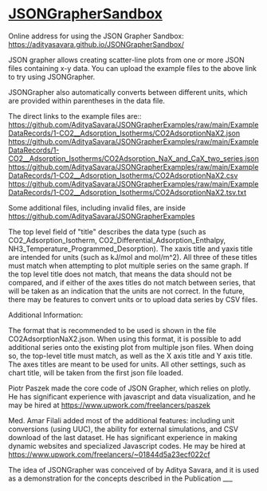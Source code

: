 # [JSONGrapherSandbox]()

Online address for using the JSON Grapher Sandbox: 
https://adityasavara.github.io/JSONGrapherSandbox/

JSON grapher allows creating scatter-line plots from one or more JSON files containing x-y data.
You can upload the example files to the above link to try using JSONGrapher.

JSONGrapher also automatically converts between different units, which are provided within parentheses in the data file.

The direct links to the example files are::  
 https://github.com/AdityaSavara/JSONGrapherExamples/raw/main/ExampleDataRecords/1-CO2__Adsorption_Isotherms/CO2AdsorptionNaX2.json
 https://github.com/AdityaSavara/JSONGrapherExamples/raw/main/ExampleDataRecords/1-CO2__Adsorption_Isotherms/CO2Adsorption_NaX_and_CaX_two_series.json
 https://github.com/AdityaSavara/JSONGrapherExamples/raw/main/ExampleDataRecords/1-CO2__Adsorption_Isotherms/CO2AdsorptionNaX2.csv
 https://github.com/AdityaSavara/JSONGrapherExamples/raw/main/ExampleDataRecords/1-CO2__Adsorption_Isotherms/CO2AdsorptionNaX2.tsv.txt

Some additional files, including invalid files, are inside https://github.com/AdityaSavara/JSONGrapherExamples

The top level field of "title" describes the data type (such as CO2_Adsorption_Isotherm, CO2_Differential_Adsorption_Enthalpy, NH3_Temperature_Programmed_Desorption). The xaxis title and yaxis title are intended for units (such as kJ/mol and  mol/m^2).  All three of these titles must match when attempting to plot multiple series on the same graph. If the top level title does not match, that means the data should not be compared, and if either of the axes titles do not match between series, that will be taken as an indication that the units are not correct. In the future, there may be features to convert units or to upload data series by CSV files.

Additional Information:

The format that is recommended to be used is shown in the file CO2AdsorptionNaX2.json. When using this format, it is possible to add additional series onto the existing plot from multiple json files.  When doing so, the top-level title must match, as well as the X axis title and Y axis title. The axes titles are meant to be used for units. All other settings, such as chart title, will be taken from the first json file loaded.

Piotr Paszek made the core code of JSON Grapher, which relies on plotly.  He has significant experience with javascript and data visualization, and he may be hired at https://www.upwork.com/freelancers/paszek

Med. Amar Filali added most of the additional features: including unit conversions (using UUC), the ability for external simulations, and CSV download of the last dataset. He has significant experience in making dynamic websites and specialized Javascript codes. He may be hired at https://www.upwork.com/freelancers/~01844d5a23ecf022cf

The idea of JSONGrapher was conceived of by Aditya Savara, and it is used as a demonstration for the concepts described in the Publication ___
